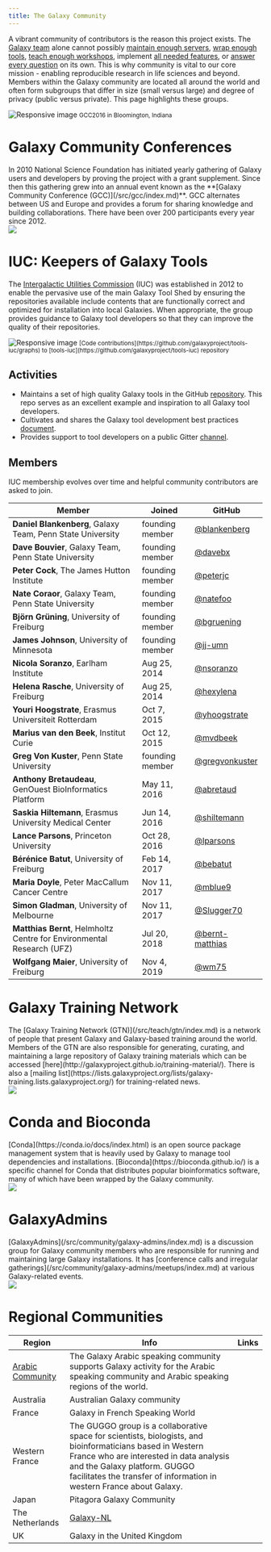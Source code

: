 ```yaml
---
title: The Galaxy Community
---
```

A vibrant community of contributors is the reason this project exists. The [Galaxy team](/src/galaxy-team/index.md) alone cannot possibly [maintain enough servers](/src/use/index.md), [wrap enough tools](https://toolshed.g2.bx.psu.edu/), [teach enough workshops](/src/events/index.md), implement [all needed features](https://github.com/galaxyproject), or [answer every question](/src/support/index.md) on its own. This is why community is vital to our core mission - enabling reproducible research in life sciences and beyond. Members within the Galaxy community are located all around the world and often form subgroups that differ in size (small versus large) and degree of privacy (public versus private). This page highlights these groups.

<div>
	<img src="/src/community/community.jpg" class="img-fluid mx-auto" alt="Responsive image">
	<small>GCC2016 in Bloomington, Indiana</small>
</div>

# Galaxy Community Conferences

<div class="media">
  <div class="media-body">
  In 2010 National Science Foundation has initiated yearly gathering of Galaxy users and developers by proving the project with a grant supplement. Since then this gathering grew into an annual event known as the **[Galaxy Community Conference (GCC)](/src/gcc/index.md)**. GCC alternates between US and Europe and provides a forum for sharing knowledge and building collaborations. There have been over 200 participants every year since 2012.

   </div>
   <div class="media-right media-middle">
      <a href="https://galaxyproject.org/gcc2019">
      <img class="media-object" src="/src/events/gcc2019/gcc2019-logo-213.png">
    </a>
  </div>
</div>


# IUC: Keepers of Galaxy Tools

The [Intergalactic Utilities Commission](/src/iuc/index.md) (IUC) was established in 2012 to enable the pervasive use of the main Galaxy Tool Shed by ensuring the repositories available include contents that are functionally correct and optimized for installation into local Galaxies.  When appropriate, the group provides guidance to Galaxy tool developers so that they can improve the quality of their repositories.

<div>
	<img src="/src/community/iuc_graph.png" class="img-fluid mx-auto" alt="Responsive image">
	<small>[Code contributions](https://github.com/galaxyproject/tools-iuc/graphs) to [tools-iuc](https://github.com/galaxyproject/tools-iuc) repository</small>
</div>

## Activities

* Maintains a set of high quality Galaxy tools in the GitHub [repository](https://github.com/galaxyproject/tools-iuc). This repo serves as an excellent example and inspiration to all Galaxy tool developers.
* Cultivates and shares the Galaxy tool development best practices [document](http://galaxy-iuc-standards.readthedocs.io/).
* Provides support to tool developers on a public Gitter [channel](https://gitter.im/galaxy-iuc/iuc).

## Members

IUC membership evolves over time and helpful community contributors are asked to join.

Member | Joined | GitHub
------ | ------ | ------
**Daniel Blankenberg**, Galaxy Team, Penn State University | founding member | [@blankenberg](https://github.com/blankenberg)
**Dave Bouvier**, Galaxy Team, Penn State University | founding member | [@davebx](https://github.com/davebx)
**Peter Cock**, The James Hutton Institute | founding member | [@peterjc](https://github.com/peterjc)
**Nate Coraor**, Galaxy Team, Penn State University | founding member | [@natefoo](https://github.com/natefoo)
**Björn Grüning**, University of Freiburg | founding member | [@bgruening](https://github.com/bgruening)
**James Johnson**, University of Minnesota | founding member | [@jj-umn](https://github.com/jj-umn)
**Nicola Soranzo**, Earlham Institute |  Aug 25, 2014 | [@nsoranzo](https://github.com/nsoranzo)
**Helena Rasche**, University of Freiburg |  Aug 25, 2014 | [@hexylena](https://github.com/hexylena)
**Youri Hoogstrate**, Erasmus Universiteit Rotterdam | Oct 7, 2015 | [@yhoogstrate](https://github.com/yhoogstrate)
**Marius van den Beek**, Institut Curie | Oct 12, 2015 | [@mvdbeek](https://github.com/mvdbeek)
**Greg Von Kuster**, Penn State University | founding member | [@gregvonkuster](https://github.com/gregvonkuster)
**Anthony Bretaudeau**, GenOuest BioInformatics Platform | May 11, 2016 | [@abretaud](https://github.com/abretaud)
**Saskia Hiltemann**, Erasmus University Medical Center | Jun 14, 2016 | [@shiltemann](https://github.com/shiltemann)
**Lance Parsons**, Princeton University | Oct 28, 2016 | [@lparsons](https://github.com/lparsons)
**Bérénice Batut**, University of Freiburg | Feb 14, 2017 | [@bebatut](https://github.com/bebatut)
**Maria Doyle**, Peter MacCallum Cancer Centre | Nov 11, 2017 | [@mblue9](https://github.com/mblue9)
**Simon Gladman**, University of Melbourne | Nov 11, 2017 | [@Slugger70](https://github.com/slugger70)
**Matthias Bernt**, Helmholtz Centre for Environmental Research (UFZ) | Jul 20, 2018 | [@bernt-matthias](https://github.com/bernt-matthias)
**Wolfgang Maier**, University of Freiburg | Nov 4, 2019 | [@wm75](https://github.com/wm75)

# Galaxy Training Network

<div class="media">
  <div class="media-body">
    The [Galaxy Training Network (GTN)](/src/teach/gtn/index.md) is a network of people that present Galaxy and Galaxy-based training around the world. Members of the GTN are also responsible for generating, curating, and maintaining a large repository of Galaxy training materials which can be accessed [here](http://galaxyproject.github.io/training-material/). There is also a [mailing list](https://lists.galaxyproject.org/lists/galaxy-training.lists.galaxyproject.org/) for training-related news.
  </div>
  <div class="media-right media-middle">
    <a href="#">
      <img class="media-object" src="/src/images/galaxy-logos/GTNLogo_64.png">
    </a>
  </div>
</div>



# Conda and Bioconda

<div class="media">
  	<div class="media-body">
    	[Conda](https://conda.io/docs/index.html) is an open source package management system that is heavily used by Galaxy to manage tool dependencies and installations. [Bioconda](https://bioconda.github.io/) is a specific channel for Conda that distributes popular bioinformatics software, many of which have been wrapped by the Galaxy community.
 	</div>
	<div class="media-right media-middle">
    	<a href="#">
      		<img class="media-object" src="/src/images/logos/bioconda_64.png">
    	</a>
  	</div>
</div>

# GalaxyAdmins

<div class="media">
  <div class="media-body">
    [GalaxyAdmins](/src/community/galaxy-admins/index.md) is a discussion group for Galaxy community members who are responsible for running and maintaining large Galaxy installations. It has [conference calls and irregular gatherings](/src/community/galaxy-admins/meetups/index.md) at various Galaxy-related events.
   </div>
   <div class="media-right media-top">
    <a href="#">
      <img class="media-object" src="/src/images/galaxy-logos/GalaxyAdmins_64.png">
    </a>
  </div>
</div>


# Regional Communities

| Region | Info | Links |
|--------|------|-------|
| [Arabic Community](/src/community/arabic/index.md) | The Galaxy Arabic speaking community supports Galaxy activity for the Arabic speaking community and Arabic speaking regions of the world. | [<i class="fab fa-twitter" aria-hidden="true"></i>](http://twitter.com/galaxy_arabic) [<i class="fa fa-envelope" aria-hidden="true"></i>](https://lists.galaxyproject.org/lists/galaxy-arabic.lists.galaxyproject.org/) [<i class="fab fa-facebook-square" aria-hidden="true"></i>](http://bit.ly/2ek7fTh) |
| Australia | Australian Galaxy community | [<i class="fab fa-twitter" aria-hidden="true"></i>](http://twitter.com/galaxyaustralia) [<i class="fa fa-external-link-alt" aria-hidden="true"></i>](https://www.embl-abr.org.au/galaxyaustralia/) |
| France | Galaxy in French Speaking World | [<i class="fa fa-external-link-alt" aria-hidden="true"></i>](http://www.france-bioinformatique.fr/fr/groupes-de-travail/galaxy) |
| Western France | The GUGGO group is a collaborative space for scientists, biologists, and bioinformaticians based in Western France who are interested in data analysis and the Galaxy platform. GUGGO facilitates the transfer of information in western France about Galaxy. | [<i class="fa fa-external-link-alt" aria-hidden="true"></i>](https://www.e-biogenouest.org/groups/guggo/) |
| Japan | Pitagora Galaxy Community | [<i class="fab fa-twitter" aria-hidden="true"></i>](https://twitter.com/hashtag/usegalaxyjp) [<i class="fa fa-external-link-alt" aria-hidden="true"></i>](http://wiki.pitagora-galaxy.org) |
| The Netherlands | [Galaxy-NL](https://www.dtls.nl/community/interest-groups/galaxy-interest-group/) | [<i class="fa fa-envelope" aria-hidden="true"></i>](https://lists.dtls.nl/mailman/listinfo/nlgalaxy-team) |
| UK | Galaxy in the United Kingdom | [<i class="fab fa-twitter" aria-hidden="true"></i>](http://twitter.com/galaxyukfriends) |
